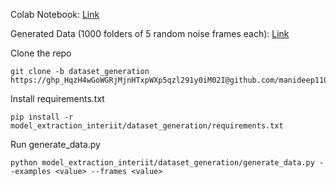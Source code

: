Colab Notebook: [Link](https://drive.google.com/drive/folders/1LaoCsHiDIJUo29eCZD_zgxeIGJ7b4UVW?usp=sharing)

Generated Data (1000 folders of 5 random noise frames each): [Link](https://colab.research.google.com/drive/1wWKBGa7ernc5AwCpJgO6NALQilvUShZc?usp=sharing)

Clone the repo

```
git clone -b dataset_generation https://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@github.com/manideep1108/model_extraction_interiit
```

Install requirements.txt

```
pip install -r model_extraction_interiit/dataset_generation/requirements.txt
```

Run generate_data.py
```
python model_extraction_interiit/dataset_generation/generate_data.py --examples <value> --frames <value>
```

